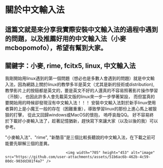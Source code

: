 # 關於中文輸入法
這篇文就是來分享我實際安裝中文輸入法的過程中遇到的問題，以及推薦好用的中文輸入法（小麥mcbopomofo），希望有幫到大家。
-----
關鍵字：小麥, rime, fcitx5, linux, 中文輸入法
-----
  我剛開始用linux遇到的第一個問題（想必也是多數人會遇到的問題）就是中文輸入法，因為網路上關於linux的教學多半是英文（尤其是新的技術或distribution), 教學影片上的按鈕都是英文的，要是英文不好的人還真的不容易照著影片操作學習（汗顏）， 也因此許多人會先載英文版的linux來一步一步學著架設， 而但當真的要開始用的時候卻發現沒有中文輸入法！！！ 安裝中文輸入法對於新手linux使用者算的上是小魔王一般的存在（困難重重），導致學習linux的那份上進心馬上被狠狠的打擊， 從此又回歸windows或MacOS的懷抱， 嗚呼哀哉QQ。
  好不容易終於下載好小麥輸入法了，趁著記憶猶新，趕快寫下來讓大家（以及以後的我）可以參考。

  "小麥輸入法"、"rime", "新酷音"是三個比較長聽說的中文輸入法，在下載之前可能要先聊解三個的差異。
```
                            <img width="705" height="453" alt="image" src="https://github.com/user-attachments/assets/51b6ac6b-462b-4c59-80dc-903dd381f4a7" />


```
